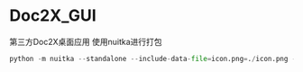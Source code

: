 # Doc2X_GUI
第三方Doc2X桌面应用
使用nuitka进行打包
```python
python -m nuitka --standalone --include-data-file=icon.png=./icon.png --include-data-file=pdf.png=./pdf.png --plugin-enable=pyqt6 Doc2X.py
```